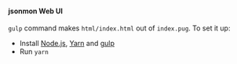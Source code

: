 #### jsonmon Web UI

`gulp` command makes `html/index.html` out of `index.pug`. To set it up:

* Install [Node.js](https://nodejs.org/en/download/),
  [Yarn](https://yarnpkg.com/en/docs/install)
  and [gulp](https://github.com/gulpjs/gulp/blob/master/docs/getting-started.md)
* Run `yarn`
